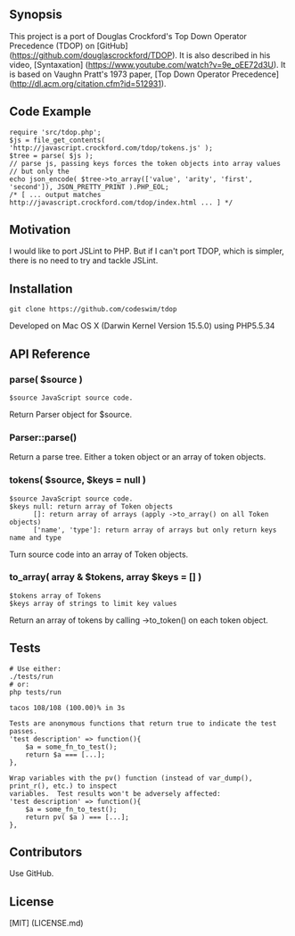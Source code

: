 ## Synopsis

This project is a port of Douglas Crockford's Top Down Operator Precedence (TDOP) on [GitHub] (https://github.com/douglascrockford/TDOP).  It is also described in his video, [Syntaxation] (https://www.youtube.com/watch?v=9e_oEE72d3U).  It is based on Vaughn Pratt's 1973 paper, [Top Down Operator Precedence] (http://dl.acm.org/citation.cfm?id=512931).

## Code Example

	require 'src/tdop.php';
	$js = file_get_contents( 'http://javascript.crockford.com/tdop/tokens.js' );
	$tree = parse( $js );
	// parse js, passing keys forces the token objects into array values
	// but only the
	echo json_encode( $tree->to_array(['value', 'arity', 'first', 'second']), JSON_PRETTY_PRINT ).PHP_EOL;
	/* [ ... output matches http://javascript.crockford.com/tdop/index.html ... ] */

## Motivation

I would like to port JSLint to PHP.  But if I can't port TDOP, which is simpler, there is no need to try and tackle JSLint.

## Installation

    git clone https://github.com/codeswim/tdop

Developed on Mac OS X (Darwin Kernel Version 15.5.0) using PHP5.5.34 

## API Reference

### parse( $source )
    $source JavaScript source code.
Return Parser object for $source.

### Parser::parse()

Return a parse tree.  Either a token object or an array of token objects.

### tokens( $source, $keys = null )
	$source JavaScript source code.
	$keys null: return array of Token objects
          []: return array of arrays (apply ->to_array() on all Token objects)
          ['name', 'type']: return array of arrays but only return keys name and type
Turn source code into an array of Token objects.

### to_array( array & $tokens, array $keys = [] )
	$tokens array of Tokens
	$keys array of strings to limit key values
Return an array of tokens by calling ->to_token() on each token object.

## Tests

	# Use either:
    ./tests/run
	# or:
	php tests/run
	
	tacos 108/108 (100.00)% in 3s

	Tests are anonymous functions that return true to indicate the test passes.
	'test description' => function(){
		$a = some_fn_to_test();
		return $a === [...];
	},

	Wrap variables with the pv() function (instead of var_dump(), print_r(), etc.) to inspect
    variables.  Test results won't be adversely affected:
	'test description' => function(){
		$a = some_fn_to_test();
		return pv( $a ) === [...];
	},

## Contributors

Use GitHub.

## License

[MIT] (LICENSE.md)
